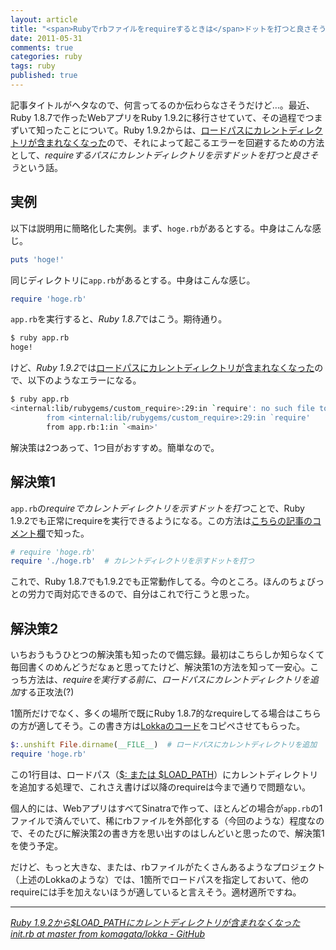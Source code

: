 ```yaml
---
layout: article
title: "<span>Rubyでrbファイルをrequireするときは</span>ドットを打つと良さそう"
date: 2011-05-31
comments: true
categories: ruby
tags: ruby
published: true
---
```


記事タイトルがヘタなので、何言ってるのか伝わらなさそうだけど…。最近、Ruby 1.8.7で作ったWebアプリをRuby 1.9.2に移行させていて、その過程でつまずいて知ったことについて。Ruby 1.9.2からは、[ロードパスにカレントディレクトリが含まれなくなった](http://www.ruby-lang.org/ja/news/2010/08/18/ruby-1-9-2-is-released/#label-8)ので、それによって起こるエラーを回避するための方法として、*requireするパスにカレントディレクトリを示すドットを打つと良さそう*という話。

<!-- READMORE -->


## 実例

以下は説明用に簡略化した実例。まず、`hoge.rb`があるとする。中身はこんな感じ。

~~~ ruby
puts 'hoge!'
~~~

同じディレクトリに`app.rb`があるとする。中身はこんな感じ。

~~~ ruby
require 'hoge.rb'
~~~

`app.rb`を実行すると、*Ruby 1.8.7*ではこう。期待通り。

~~~ sh
$ ruby app.rb
hoge!
~~~

けど、*Ruby 1.9.2*では[ロードパスにカレントディレクトリが含まれなくなった](http://www.ruby-lang.org/ja/news/2010/08/18/ruby-1-9-2-is-released/#label-8)ので、以下のようなエラーになる。

~~~ sh
$ ruby app.rb
<internal:lib/rubygems/custom_require>:29:in `require': no such file to load -- hoge.rb (LoadError)
        from <internal:lib/rubygems/custom_require>:29:in `require'
        from app.rb:1:in `<main>'
~~~

解決策は2つあって、1つ目がおすすめ。簡単なので。


## 解決策1

`app.rb`の*requireでカレントディレクトリを示すドットを打つ*ことで、Ruby 1.9.2でも正常にrequireを実行できるようになる。この方法は[こちらの記事のコメント欄](http://d.hatena.ne.jp/mickey24/20100907/1283869273)で知った。

~~~ ruby
# require 'hoge.rb'
require './hoge.rb'  # カレントディレクトリを示すドットを打つ
~~~

これで、Ruby 1.8.7でも1.9.2でも正常動作してる。今のところ。ほんのちょびっとの労力で両対応できるので、自分はこれで行こうと思った。


## 解決策2

いちおうもうひとつの解決策も知ったので備忘録。最初はこちらしか知らなくて毎回書くのめんどうだなぁと思ってたけど、解決策1の方法を知って一安心。こっち方法は、*requireを実行する前に、ロードパスにカレントディレクトリを追加*する正攻法(?)

1箇所だけでなく、多くの場所で既にRuby 1.8.7的なrequireしてる場合はこちらの方が適してそう。この書き方は[Lokkaのコード](https://github.com/komagata/lokka/blob/master/init.rb)をコピペさせてもらった。

~~~ ruby
$:.unshift File.dirname(__FILE__)  # ロードパスにカレントディレクトリを追加
require 'hoge.rb'
~~~

この1行目は、ロードパス（[$: または $LOAD\_PATH](http://www.ruby-lang.org/ja/man/html/_C1C8A4DFB9FEA4DFCAD1BFF4.html#a.24.3a)）にカレントディレクトリを追加する処理で、これさえ書けば以降のrequireは今まで通りで問題ない。

個人的には、WebアプリはすべてSinatraで作って、ほとんどの場合が`app.rb`の1ファイルで済んでいて、稀にrbファイルを外部化する（今回のような）程度なので、そのたびに解決策2の書き方を思い出すのはしんどいと思ったので、解決策1を使う予定。

だけど、もっと大きな、または、rbファイルがたくさんあるようなプロジェクト（上述のLokkaのような）では、1箇所でロードパスを指定しておいて、他のrequireには手を加えないほうが適していると言えそう。適材適所ですね。

* * *

<cite>[Ruby 1.9.2から$LOAD\_PATHにカレントディレクトリが含まれなくなった](http://d.hatena.ne.jp/mickey24/20100907/1283869273)</cite>
<cite>[init.rb at master from komagata/lokka - GitHub](https://github.com/komagata/lokka/blob/master/init.rb)</cite>
